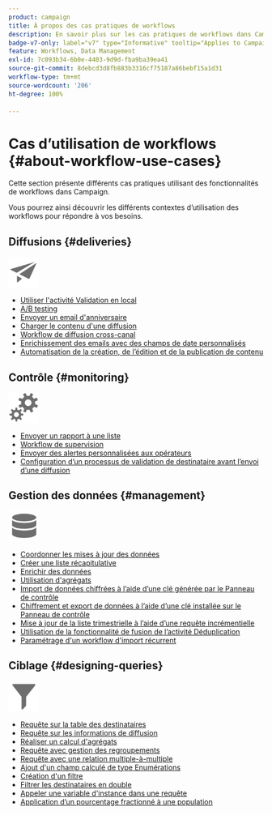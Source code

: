 ```yaml
---
product: campaign
title: À propos des cas pratiques de workflows
description: En savoir plus sur les cas pratiques de workflows dans Campaign Classic
badge-v7-only: label="v7" type="Informative" tooltip="Applies to Campaign Classic v7 only"
feature: Workflows, Data Management
exl-id: 7c093b34-6b0e-4403-9d9d-fba9ba39ea41
source-git-commit: 8debcd3d8fb883b3316cf75187a86bebf15a1d31
workflow-type: tm+mt
source-wordcount: '206'
ht-degree: 100%

---
```


# Cas dʼutilisation de workflows {#about-workflow-use-cases}



Cette section présente différents cas pratiques utilisant des fonctionnalités de workflows dans Campaign.

Vous pourrez ainsi découvrir les différents contextes d’utilisation des workflows pour répondre à vos besoins.

## Diffusions {#deliveries}

<img src="assets/do-not-localize/icon_send.svg" width="60px">

* [Utiliser l&#39;activité Validation en local](using-the-local-approval-activity.md)
* [A/B testing](../../delivery/using/a-b-testing-use-case.md)
* [Envoyer un email d&#39;anniversaire](sending-a-birthday-email.md)
* [Charger le contenu d&#39;une diffusion](loading-delivery-content.md)
* [Workflow de diffusion cross-canal](cross-channel-delivery-workflow.md)
* [Enrichissement des emails avec des champs de date personnalisés](email-enrichment-with-custom-date-fields.md)
* [Automatisation de la création, de l’édition et de la publication de contenu](../../delivery/using/automating-via-workflows.md#examples)

## Contrôle  {#monitoring}

<img src="assets/do-not-localize/icon_monitoring.svg" width="60px">

* [Envoyer un rapport à une liste](sending-a-report-to-a-list.md)
* [Workflow de supervision](supervising-workflows.md)
* [Envoyer des alertes personnalisées aux opérateurs](sending-personalized-alerts-to-operators.md)
* [Configuration d’un processus de validation de destinataire avant l’envoi d’une diffusion](using-the-local-approval-activity.md)

## Gestion des données {#management}

<img src="assets/do-not-localize/icon_manage.svg" width="60px">

* [Coordonner les mises à jour des données](coordinating-data-updates.md)
* [Créer une liste récapitulative](creating-a-summary-list.md)
* [Enrichir des données ](enriching-data.md)
* [Utilisation d&#39;agrégats](using-aggregates.md)
* [Import de données chiffrées à l’aide d’une clé générée par le Panneau de contrôle](../../platform/using/unzip-decrypt.md)
* [Chiffrement et export de données à l’aide d’une clé installée sur le Panneau de contrôle](how-to-use-workflow-data.md#use-case-gpg-encrypt)
* [Mise à jour de la liste trimestrielle à l’aide d’une requête incrémentielle](quarterly-list-update.md)
* [Utilisation de la fonctionnalité de fusion de l’activité Déduplication](deduplication-merge.md)
* [Paramétrage d&#39;un workflow d&#39;import récurrent](recurring-import-workflow.md)

## Ciblage {#designing-queries}

<img src="assets/do-not-localize/icon_filter.svg" width="60px">

* [Requête sur la table des destinataires](querying-recipient-table.md)
* [Requête sur les informations de diffusion](querying-delivery-information.md)
* [Réaliser un calcul d&#39;agrégats](performing-aggregate-computing.md)
* [Requête avec gestion des regroupements](querying-using-grouping-management.md)
* [Requête avec une relation multiple-à-multiple](querying-using-many-to-many-relationship.md)
* [Ajout d&#39;un champ calculé de type Enumérations](adding-enumeration-type-calculated-field.md)
* [Création d&#39;un filtre](creating-a-filter.md)
* [Filtrer les destinataires en double](filtering-duplicated-recipients.md)
* [Appeler une variable d&#39;instance dans une requête](javascript-scripts-and-templates.md#calling-an-instance-variable-in-a-query)
* [Application d’un pourcentage fractionné à une population](javascript-scripts-and-templates.md#example)
